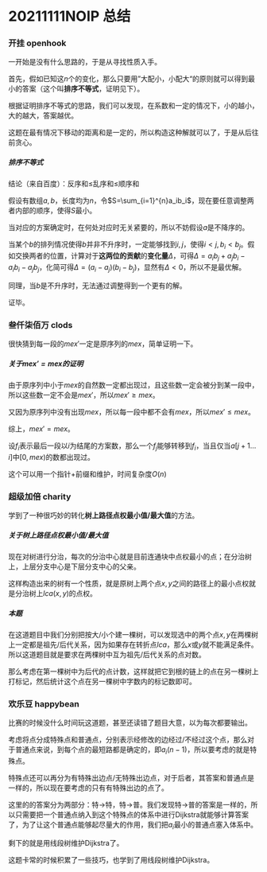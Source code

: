 # 20211111NOIP 总结

### 开挂 openhook

一开始是没有什么思路的，于是从寻找性质入手。

首先，假如已知这$n$个的变化，那么只要用”大配小，小配大“的原则就可以得到最小的答案（这个叫**排序不等式**，证明见下）。

根据证明排序不等式的思路，我们可以发现，在系数和一定的情况下，小的越小，大的越大，答案越优。

这题在最有情况下移动的距离和是一定的，所以构造这种解就可以了，于是从后往前贪心。

##### 排序不等式

结论（来自百度）：反序和$\le$乱序和$\le$顺序和

假设有数组$a,b$，长度均为$n$，令$S=\sum_{i=1}^{n}a_ib_i$，现在要任意调整两者内部的顺序，使得$S$最小。

当对应的方案确定时，在何处对应时无关紧要的，所以不妨假设$a$是不降序的。

当某个$b$的排列情况使得$b$并非不升序时，一定能够找到$i,j$，使得$i<j , b_i<b_j$。假如交换两者的位置，计算对于**这两位的贡献**的**变化量**$\Delta$，可得$\Delta=a_ib_j+a_jb_i-a_ib_i-a_jb_j$，化简可得$\Delta=(a_i-a_j)(b_i-b_j)$，显然有$\Delta<0$，所以不是最优解。

同理，当$b$是不升序时，无法通过调整得到一个更有的解。

证毕。

### 叁仟柒佰万 clods

很快猜到每一段的$mex'$一定是原序列的$mex$，简单证明一下。

##### 关于$mex'=mex$的证明

由于原序列中小于$mex$的自然数一定都出现过，且这些数一定会被分到某一段中，所以这些数一定不会是$mex'$，所以$mex'\ge mex$。

又因为原序列中没有出现$mex$，所以每一段中都不会有$mex$，所以$mex'\le mex$。

综上，$mex'=mex$。

设$f_i$表示最后一段以$i$为结尾的方案数，那么一个$f_j$能够转移到$f_i$，当且仅当$a[j+1\dots i]$中$[0,mex)$的数都出现过。

这个可以用一个指针+前缀和维护，时间复杂度$O(n)$

### 超级加倍 charity

学到了一种很巧妙的转化**树上路径点权最小值/最大值**的方法。

##### 关于树上路径点权最小值/最大值

现在对树进行分治，每次的分治中心就是目前连通块中点权最小的点；在分治树上，上层分支中心是下层分支中心的父亲。

这样构造出来的树有一个性质，就是原树上两个点$x,y$之间的路径上的最小点权就是分治树上$lca(x,y)$的点权。

##### 本题

在这道题目中我们分别把按大/小个建一棵树，可以发现选中的两个点$x,y$在两棵树上一定都是祖先/后代关系，因为如果存在转折点$lca$，那么$x$或$y$就不能满足条件。所以这道题目就是要求在两棵树中互为祖先/后代关系的点对数。

那么考虑在第一棵树中为后代的点计数，这样就把它到根的链上的点在另一棵树上打标记，然后统计这个点在另一棵树中字数内的标记数即可。

### 欢乐豆 happybean

比赛的时候没什么时间玩这道题，甚至还读错了题目大意，以为每次都要输出。

考虑将点分成特殊点和普通点，分别表示经修改的边经过/不经过这个点，那么对于普通点来说，到每个点的最短路都是确定的，即$a_i(n-1)$，所以要考虑的就是特殊点。

特殊点还可以再分为有特殊出边点/无特殊出边点，对于后者，其答案和普通点是一样的，所以现在要考虑的只有有特殊出边的点了。

这里的的答案分为两部分：特->特，特->普。我们发现特->普的答案是一样的，所以只需要把一个普通点纳入到这个特殊点的体系中进行Dijkstra就能够计算答案了，为了让这个普通点能够起尽量大的作用，我们把$a_i$最小的普通点塞入体系中。

剩下的就是用线段树维护Dijkstra了。

这题卡常的时候积累了一些技巧，也学到了用线段树维护Dijkstra。

